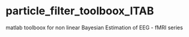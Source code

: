 # particle_filter_toolboox_ITAB
matlab toolboox for non linear Bayesian Estimation of EEG - fMRI series
